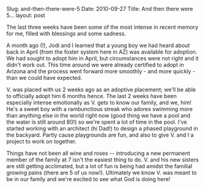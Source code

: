 Slug: and-then-there-were-5
Date: 2010-09-27
Title: And then there were 5...
layout: post


The last three weeks have been some of the most intense in recent memory for me, filled with blessings and some sadness.

A month ago (!), Jodi and I learned that a young boy we had heard about back in April (from the foster system here in AZ) was available for adoption. We had sought to adopt him in April, but circumstances were not right and it didn't work out. This time around we were already certified to adopt in Arizona and the process went forward more smoothly - and more quickly - than we could have expected.

V. was placed with us 2 weeks ago as an adoptive placement; we'll be able to officially adopt him 6 months hence. The last 2 weeks have been especially intense emotionally as V. gets to know our family, and we, him! He's a sweet boy with a rambunctious streak who adores swimming more than anything else in the world right now (good thing we have a pool and the water is still around 80!) so we're spent a lot of time in the pool. I've started working with an architect (hi Dad!) to design a phased playground in the backyard. Partly cause playgrounds are fun, and also to give V. and I a project to work on together.

Things have not been all wine and roses -- introducing a new permanent member of the family at 7 isn't the easiest thing to do. V. and his new sisters are still getting acclimated, but a lot of fun is being had amidst the familial growing pains (there are 5 of us now!). Ultimately we know V. was meant to be in our family and we're excited to see what God is doing here!

